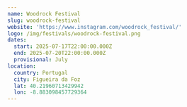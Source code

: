 ```yaml
---
name: Woodrock Festival
slug: woodrock-festival
website: 'https://www.instagram.com/woodrock_festival/'
logo: /img/festivals/woodrock-festival.png
dates:
  start: 2025-07-17T22:00:00.000Z
  end: 2025-07-20T22:00:00.000Z
  provisional: July
location:
  country: Portugal
  city: Figueira da Foz
  lat: 40.21960713429942
  lon: -8.883098457729364
---
```


